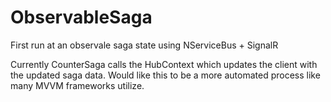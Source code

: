 # ObservableSaga

First run at an observale saga state using NServiceBus + SignalR

Currently CounterSaga calls the HubContext which updates the client with the updated saga data. Would like this to be a more automated process like many MVVM frameworks utilize.

